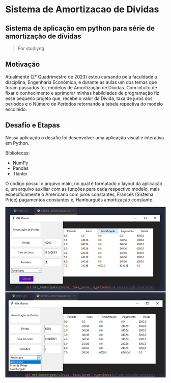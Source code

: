 # Sistema de Amortizacao de Dividas
## Sistema de aplicação em python para série de amortização de dívidas
> For studiyng
## Motivação
Atualmente (2° Quadrimestre de 2023) estou cursando pela faculdade a disciplina, Engenharia Econômica, e durante as aulas um dos temas que foram passados foi, 
modelos de Amortização de Dívidas. Com intuito de fixar o conhecimento e aprimorar minhas habildiades de programação fiz esse pequeno projeto que,
recebe o valor da Dívida, taxa de juros dos períodos e o Número de Períodos retornando a tabela repectiva do modelo escolhido.

## Desafio e Etapas
Nessa aplicação o desafio foi desenvolver uma aplicação visual e interativa em Python.

Bibliotecas: 
- NumPy
- Pandas
- Tkinter

O código possui o arquivo main, no qual é formatado o layout da aplicação e, um arquivo auxiliar com as funções para cada respectivo modelo,
mais específicamente o Americano com juros constantes, Francês (Sistema Price) pagamentos constantes e, Hamburguês amortização constante.

![Alt Text](library/prints/print_layout.png)
![Alt Text](library/prints/print_metodos.png)

